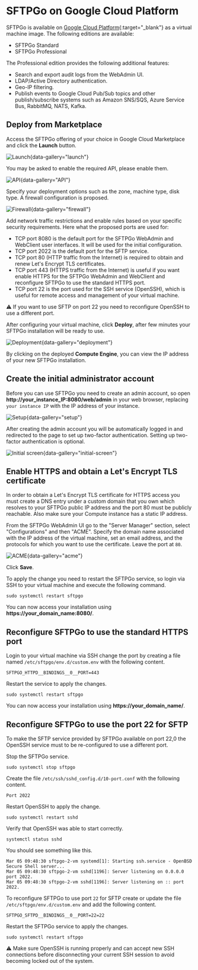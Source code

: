 # SFTPGo on Google Cloud Platform

SFTPGo is available on [Google Cloud Platform](https://console.cloud.google.com/marketplace/browse?filter=partner:SFTPGo%20Authors){:target="_blank"} as a virtual machine image. The following editions are available:

- SFTPGo Standard
- SFTPGo Professional

The Professional edition provides the following additional features:

- Search and export audit logs from the WebAdmin UI.
- LDAP/Active Directory authentication.
- Geo-IP filtering.
- Publish events to Google Cloud Pub/Sub topics and other publish/subscribe systems such as Amazon SNS/SQS, Azure Service Bus, RabbitMQ, NATS, Kafka.

## Deploy from Marketplace

Access the SFTPGo offering of your choice in Google Cloud Marketplace and click the **Launch** button.

![Launch](../assets/img/gcp-launch.png){data-gallery="launch"}

You may be asked to enable the required API, please enable them.

![API](../assets/img/gcp-api.png){data-gallery="API"}

Specify your deployment options such as the zone, machine type, disk type.
A firewall configuration is proposed.

![Firewall](../assets/img/gcp-firewall.png){data-gallery="firewall"}

Add network traffic restrictions and enable rules based on your specific security requirements.
Here what the proposed ports are used for:

- TCP port 8080 is the default port for the SFTPGo WebAdmin and WebClient user interfaces. It will be used for the initial configuration.
- TCP port 2022 is the default port for the SFTP service.
- TCP port 80 (HTTP traffic from the Internet) is required to obtain and renew Let's Encrypt TLS certificates.
- TCP port 443 (HTTPS traffic from the Internet) is useful if you want enable HTTPS for the SFTPGo WebAdmin and WebClient and reconfigure SFTPGo to use the standard HTTPS port.
- TCP port 22 is the port used for the SSH service (OpenSSH), which is useful for remote access and management of your virtual machine.

:warning: If you want to use SFTP on port 22 you need to reconfigure OpenSSH to use a different port.

After configuring your virtual machine, click **Deploy**, after few minutes your SFTPGo installation will be ready to use.

![Deployment](../assets/img/gcp_deployment.png){data-gallery="deployment"}

By clicking on the deployed **Compute Engine**, you can view the IP address of your new SFTPGo installation.

## Create the initial administrator account

Before you can use SFTPGo you need to create an admin account, so open **http://your_instance_IP:8080/web/admin** in your web browser, replacing `your instance IP` with the IP address of your instance.

![Setup](../assets/img/setup.png){data-gallery="setup"}

After creating the admin account you will be automatically logged in and redirected to the page to set up two-factor authentication. Setting up two-factor authentication is optional.

![Initial screen](../assets/img/initial-screen.png){data-gallery="initial-screen"}

## Enable HTTPS and obtain a Let's Encrypt TLS certificate

In order to obtain a Let's Encrypt TLS certificate for HTTPS access you must create a DNS entry under a custom domain that you own which resolves to your SFTPGo public IP address and the port 80 must be publicly reachable.
Also make sure your Compute instance has a static IP address.

From the SFTPGo WebAdmin UI go to the "Server Manager" section, select "Configurations" and then "ACME".
Specify the domain name associated with the IP address of the virtual machine, set an email address, and the protocols for which you want to use the certificate. Leave the port at `80`.

![ACME](../assets/img/gcp_acme.png){data-gallery="acme"}

Click **Save**.

To apply the change you need to restart the SFTPGo service, so login via SSH to your virtual machine and execute the following command.

```shell
sudo systemctl restart sftpgo
```

You can now access your installation using **https://your_domain_name:8080/**.

## Reconfigure SFTPGo to use the standard HTTPS port

Login to your virtual machine via SSH change the port by creating a file named `/etc/sftpgo/env.d/custom.env` with the following content.

```shell
SFTPGO_HTTPD__BINDINGS__0__PORT=443
```

Restart the service to apply the changes.

```shell
sudo systemctl restart sftpgo
```

You can now access your installation using **https://your_domain_name/**.

## Reconfigure SFTPGo to use the port 22 for SFTP

To make the SFTP service provided by SFTPGo available on port 22,0 the OpenSSH service must to be re-configured to use a different port.

Stop the SFTPGo service.

```shell
sudo systemctl stop sftpgo
```

Create the file `/etc/ssh/sshd_config.d/10-port.conf` with the following content.

```shell
Port 2022
```

Restart OpenSSH to apply the change.

```shell
sudo systemctl restart sshd
```

Verify that OpenSSH was able to start correctly.

```shell
systemctl status sshd
```

You should see something like this.

```shell
Mar 05 09:48:30 sftpgo-2-vm systemd[1]: Starting ssh.service - OpenBSD Secure Shell server...
Mar 05 09:48:30 sftpgo-2-vm sshd[1196]: Server listening on 0.0.0.0 port 2022.
Mar 05 09:48:30 sftpgo-2-vm sshd[1196]: Server listening on :: port 2022.
```

To reconfigure SFTPGo to use port `22` for SFTP create or update the file `/etc/sftpgo/env.d/custom.env` and add the following content.

```shell
SFTPGO_SFTPD__BINDINGS__0__PORT=22=22
```

Restart the SFTPGo service to apply the changes.

```shell
sudo systemctl restart sftpgo
```

:warning: Make sure OpenSSH is running properly and can accept new SSH connections before disconnecting your current SSH session to avoid becoming locked out of the system.

